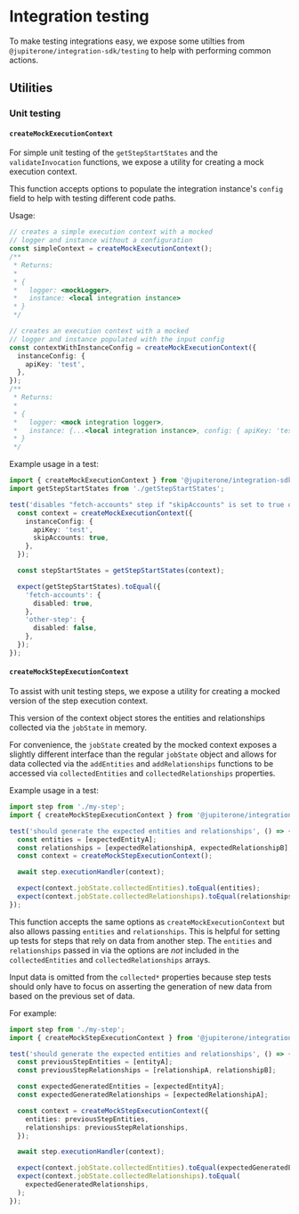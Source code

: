 # Integration testing

To make testing integrations easy, we expose some utilties from
`@jupiterone/integration-sdk/testing` to help with performing common actions.

## Utilities

### Unit testing

#### `createMockExecutionContext`

For simple unit testing of the `getStepStartStates` and the `validateInvocation`
functions, we expose a utility for creating a mock execution context.

This function accepts options to populate the integration instance's `config`
field to help with testing different code paths.

Usage:

```typescript
// creates a simple execution context with a mocked
// logger and instance without a configuration
const simpleContext = createMockExecutionContext();
/**
 * Returns:
 *
 * {
 *   logger: <mockLogger>,
 *   instance: <local integration instance>
 * }
 */

// creates an execution context with a mocked
// logger and instance populated with the input config
const contextWithInstanceConfig = createMockExecutionContext({
  instanceConfig: {
    apiKey: 'test',
  },
});
/**
 * Returns:
 *
 * {
 *   logger: <mock integration logger>,
 *   instance: {...<local integration instance>, config: { apiKey: 'test' } }
 * }
 */
```

Example usage in a test:

```typescript
import { createMockExecutionContext } from '@jupiterone/integration-sdk/testing';
import getStepStartStates from './getStepStartStates';

test('disables "fetch-accounts" step if "skipAccounts" is set to true on the instance config', () => {
  const context = createMockExecutionContext({
    instanceConfig: {
      apiKey: 'test',
      skipAccounts: true,
    },
  });

  const stepStartStates = getStepStartStates(context);

  expect(getStepStartStates).toEqual({
    'fetch-accounts': {
      disabled: true,
    },
    'other-step': {
      disabled: false,
    },
  });
});
```

#### `createMockStepExecutionContext`

To assist with unit testing steps, we expose a utility for creating a mocked
version of the step execution context.

This version of the context object stores the entities and relationships
collected via the `jobState` in memory.

For convenience, the `jobState` created by the mocked context exposes a slightly
different interface than the regular `jobState` object and allows for data
collected via the `addEntities` and `addRelationships` functions to be accessed
via `collectedEntities` and `collectedRelationships` properties.

Example usage in a test:

```typescript
import step from './my-step';
import { createMockStepExecutionContext } from '@jupiterone/integration-sdk/testing';

test('should generate the expected entities and relationships', () => {
  const entities = [expectedEntityA];
  const relationships = [expectedRelationshipA, expectedRelationshipB];
  const context = createMockStepExecutionContext();

  await step.executionHandler(context);

  expect(context.jobState.collectedEntities).toEqual(entities);
  expect(context.jobState.collectedRelationships).toEqual(relationships);
});
```

This function accepts the same options as `createMockExecutionContext` but also
allows passing `entities` and `relationships`. This is helpful for setting up
tests for steps that rely on data from another step. The `entities` and
`relationships` passed in via the options are _not_ included in the
`collectedEntities` and `collectedRelationships` arrays.

Input data is omitted from the `collected*` properties because step tests should
only have to focus on asserting the generation of new data from based on the
previous set of data.

For example:

```typescript
import step from './my-step';
import { createMockStepExecutionContext } from '@jupiterone/integration-sdk/testing';

test('should generate the expected entities and relationships', () => {
  const previousStepEntities = [entityA];
  const previousStepRelationships = [relationshipA, relationshipB];

  const expectedGeneratedEntities = [expectedEntityA];
  const expectedGeneratedRelationships = [expectedRelationshipA];

  const context = createMockStepExecutionContext({
    entities: previousStepEntities,
    relationships: previousStepRelationships,
  });

  await step.executionHandler(context);

  expect(context.jobState.collectedEntities).toEqual(expectedGeneratedEntities);
  expect(context.jobState.collectedRelationships).toEqual(
    expectedGeneratedRelationships,
  );
});
```
